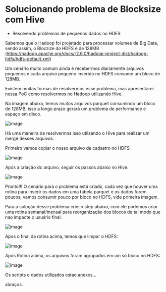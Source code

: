 # Solucionando problema de Blocksize com Hive 

- Resolvendo problemas de pequenos dados no HDFS

Sabemos que o Hadoop foi projetado para processar volumes de Big Data, sendo assim, o Bloczize do HDFS é de 128MB (https://hadoop.apache.org/docs/r2.6.0/hadoop-project-dist/hadoop-hdfs/hdfs-default.xml) 

Um cenário muito comum ainda é recebermos diariamente arquivos pequenos e cada arquivo pequeno inserido no HDFS consome um bloco de 128MB.

Existem muitas formas de resolvermos esse problema, mas apresentarei nessa PoC como resolvermos no Hadoop utilizando Hive.

Na imagem abaixo, temos muitos arquivos parquet consumindo um bloco de 128MB, isso a longo prazo gerará um problema de performance e espaço em disco.

![image](https://user-images.githubusercontent.com/50892034/116010879-17850c80-a5f8-11eb-99b3-004615ec04f0.png)

Há uma maneira de resolvermos isso utilzando o Hive para realizar um merge desses arquivos.

Primeiro vamos copiar o nosso arquivo de cadastro no HDFS

![image](https://user-images.githubusercontent.com/50892034/116011016-038dda80-a5f9-11eb-944e-0cb65ef63ac0.png)

Após a criação do arquivo, seguir os passos abaixo no Hive.

![image](https://user-images.githubusercontent.com/50892034/116011050-549dce80-a5f9-11eb-857a-2451e273e19e.png)

Pronto!!! O cenário para o problema está criado, cada vez que houver uma rotina para inserir os dados em uma tabela parquet e os dados forem poucos, vamos consumir pouco por bloco no HDFS, vide primeira imagem.

Para a solução desse problema criei o step abaixo, com ele podemos criar uma rotina semanal/mensal para reorganização dos blocos de tal modo que nao impacte o usuário final:


![image](https://user-images.githubusercontent.com/50892034/116011127-d1c94380-a5f9-11eb-8a05-3f4b54657194.png)

Apos o final da rotina acima, temos que limpar o HDFS:

![image](https://user-images.githubusercontent.com/50892034/116011150-ef96a880-a5f9-11eb-8cdd-c9735a5f6aaf.png)

Após Rotina acima, os arquivos foram agrupados em um só bloco no HDFS:

![image](https://user-images.githubusercontent.com/50892034/116011260-75b2ef00-a5fa-11eb-805b-82b2a2f02787.png)

Os scripts e dados utilizados estao anexos...

abraços.

